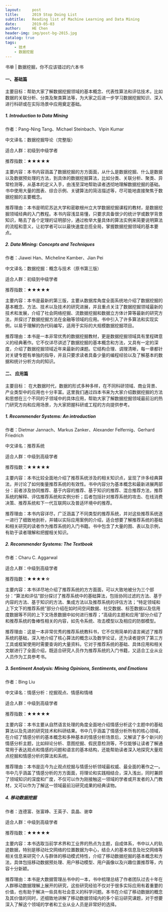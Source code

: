 ```yaml
---
layout:     post
title:      2019 Stop Doing List
subtitle:   Reading list of Machine Learning and Data Mining
date:       2019-05-03
author:     HE Chen
header-img: img/post-bg-2015.jpg
catalog: true
tags:
    - 技术
    - 数据挖掘
---
```


书单 | 数据挖掘，你不应该错过的六本书

#### 一、基础篇

主要目标：帮助大家了解数据挖掘领域的基本概念、代表性算法和评估技术，比如数据的关联分析、分类及聚类算法等，为大家之后进一步学习数据挖掘知识、深入进行科研或在实际场景中应用奠定基础。

##### 1. Introduction to Data Mining

作者：Pang-Ning Tang、Michael Steinbach、Vipin Kumar

中文译名：数据挖掘导论（完整版）

适合人群：初级到中级学者

推荐指数：★★★★★

主要内容：本书内容涵盖了数据挖掘的方方面面，从什么是数据挖掘、什么是数据以及数据预处理的方法，到具体的数据挖掘算法，比如分类、关联分析、聚类、异常检测等，从基本的定义入手，由浅至深地帮助读者透彻地理解数据挖掘的基础。书中使用大量的图表、综合示例、关键算法的简洁描述等，尽可能地直接聚焦于数据挖掘的主要概念。

推荐理由：本书是明尼苏达大学和密歇根州立大学数据挖掘课程的教材，是数据挖掘领域经典的入门教程。本书内容浅显易懂，只要求具备很少的统计学或数学背景知识，略去了各个定理的证明部分，通过枚举大量具体的算法实例来简要说明算法的流程和意义，让初学者可以以最快速度总揽全局，掌握数据挖掘领域的基本要点。

##### 2. Data Mining: Concepts and Techniques

作者：Jiawei Han、Micheline Kamber、Jian Pei

中文译名：数据挖掘：概念与技术（原书第三版）

适合人群：初级到中级学者

推荐指数：★★★★★

主要内容：本书是最新的第三版，主要从数据库角度全面系统地介绍了数据挖掘的基本概念、方法、技术以及技术的研究进展，并且重点关注了数据挖掘领域最新的技术和发展，介绍了社会网络挖掘、流数据挖掘和数据立方体计算等最新的研究方法，并探讨了数据挖掘方法在金融等领域的应用。书中引入了许多算法和实现实例，以易于理解的伪代码编写，适用于实际的大规模数据挖掘项目。

推荐理由：本书是一本非常优秀的数据挖掘教材，更是数据挖掘领域具有里程碑意义的经典著作。它不仅详尽讲述了数据挖掘的基本概念和方法，又具有一定的深度，介绍了数据挖掘领域近年来最新的课题。它结构合理、调理清晰，每一章都针对关键专题有单独的指导，并且只要求读者具备少量的编程经验以及了解基本的数据和统计分析方向的知识。

#### 二、 应用篇

主要目标： 在大数据时代，数据的形式多种多样，在不同科研领域、商业背景、产业类型中的应用也十分丰富。这里我们通过四本书来为大家介绍数据挖掘的方法和思想在三个不同的子领域中的具体应用，帮助大家了解数据挖掘领域最前沿的热门研究方向和应用场景，为大家把握科研或工程的方向提供参考。

##### 1. Recommender Systems: An introduction

作者：Dietmar Jannach、Markus Zanker、Alexander Felfernig、Gerhard Friedrich

中文译名：推荐系统

适合人群：中级到高级学者

推荐指数：★★★★★

主要内容：本书比较全面地介绍了推荐系统涉及的相关知识点，呈现了许多经典算法，并讨论了如何衡量推荐系统的有效性。书中内容分为基本概念和最新进展两部分：前者涉及协同推荐、基于内容的推荐、基于知识的推荐、混合推荐方法，推荐系统的解释、评估推荐系统和实例分析；后者包括针对推荐系统的攻击、在线消费决策、推荐系统和下一代互联网以及普适环境中的推荐。

推荐理由：本书内容详尽，广泛涵盖了不同类型的推荐系统，并对这些推荐系统逐一进行了细致地剖析，并辅以实际应用案例的介绍，适合想要了解推荐系统的基础和相关研究的读者作为推荐系统的入门书籍。书中包含了大量的图、表以及示例，有助于读者理解和把握相关知识。

##### 2. Recommender Systems: The Textbook

作者：Charu C. Aggarwal

适合人群：中级到高级学者

推荐指数：★★★★☆

主要内容：本书详尽地介绍了推荐系统的方方面面，可以大致地被分为三个部分：“算法和评估”部分探讨了推荐系统中的基础算法，包括协同过滤的方法、基于内容的方法、基于知识的方法、集成方法以及推荐系统的评估方法；“特定领域和上下文下的推荐系统”部分介绍在如时间空间数据、社交数据、标签数据以及信用度数据等不同的上下文场景数据中如何进行推荐；“高级的主题和应用”部分介绍了和推荐系统的鲁棒性相关的内容，如先令系统、攻击模型以及相应的防御模型。

推荐理由：这是一本非常优秀的推荐系统教科书，它不仅用简单的语言阐述了推荐系统的基础，深入地介绍了核心算法的概念以及数学论证，还为读者提供了第三方工具或框架使用时需要查询的大量资料。它对于推荐系统的基础、具体应用和相关文献进行了全面介绍，既适合研究人员作为推荐系统的入门书籍，又适合工业从业人员作为工具参考书。

##### 3. Sentiment Analysis: Mining Opinions, Sentiments, and Emotions

作者：Bing Liu

中文译名：情感分析：挖掘观点、情感和情绪

适合人群：中级到高级学者

推荐指数：★★★★★

主要内容：本书主要从自然语言处理的角度全面地介绍情感分析这个主题中的基础算法以及先进的研究技术和科研结果。书中几乎涵盖了情感分析所有的核心领域，在介绍了情感分析的基本概念和多种基本的情感分析场景后，又解读了多个新兴的情感分析主题，比如辩论分析、意图挖掘、假民意检测等，不仅能够让读者了解通常用于表达观点和情感的问题和语言的基本结构，还能帮助读者深入地探究大量观点挖掘和情感分析的算法和系统。

推荐理由：本书是迄今为止观点挖掘与情感分析领域最权威、最全面的著作之一。书中几乎涵盖了情感分析的方方面面，将理论和实践相结合，深入浅出，同时兼顾了领域知识的深度和广度，不仅可以作为刚接触这一领域的学者或开发者的入门教材，又可以作为了解这一领域最前沿研究成果的经典读物。

##### 4. 移动数据挖掘

作者：连德富、张富峥、王英子、袁晶、谢幸

适合人群：中级到高级学者

推荐指数：★★★★★

主要内容：本书选取当前学术界和工业界的热点为主题，自成体系，书中以人的轨迹数据，特别是移动社交网络的位置数据为中心，结合人的基本信息及社交网络等相关信息来研究个人与群体的移动模式特性，介绍了移动数据挖掘的基本概念和方法，具体包括移动数据预处理、用户移动模型、用户画像以及兴趣位置推荐等，内容十分新颖。

推荐理由：本书是大数据管理丛书中的一本，书中梳理总结了作者团队过去十年在人群移动数据理解上展开的研究，这些研究经验不仅对于很多实际应用有着重要的价值，也有助于解决一些具有社会意义的科学问题。本书在介绍了移动数据的概念及其价值的同时，还细致地讲解了移动数据领域内的多个前沿研究课题，对于想要深入了解这个领域的学者和工业从业人员是非常好的选择。
